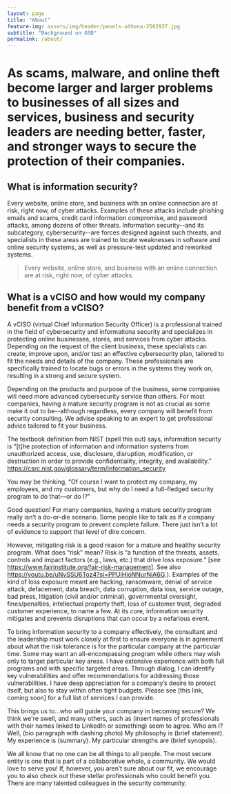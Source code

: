 ```yaml
---
layout: page
title: "About"
feature-img: assets/img/header/pexels-athena-2582937.jpg
subtitle: "Background on GSD"
permalink: /about/
---
```

# As scams, malware, and online theft become larger and larger problems to businesses of all sizes and services, business and security leaders are needing better, faster, and stronger ways to secure the protection of their companies.

## What is information security?
Every website, online store, and business with an online connection are at risk, right now, of cyber attacks. Examples of these attacks include phishing emails and scams, credit card information compromise, and password attacks, among dozens of other threats. Information security--and its subcategory, cybersecurity--are forces designed against such threats, and specialists in these areas are trained to locate weaknesses in software and online security systems, as well as pressure-test updated and reworked systems.

> Every website, online store, and business with an online connection are at risk, right now, of cyber attacks.

## What is a vCISO and how would my company benefit from a vCISO?  
A vCISO (virtual Chief Information Security Officer) is a professional trained in the field of cybersecurity and informationa security and specializes in protecting online businesses, stores, and services from cyber attacks. Depending on the request of the client business, these specialists can create, improve upon, and/or test an effective cybersecurity plan, tailored to fit the needs and details of the company. These professionals are specifically trained to locate bugs or errors in the systems they work on, resulting in a strong and secure system.

Depending on the products and purpose of the business, some companies will need more advanced cybersecurity service than others. For most companies, having a mature security program is not as crucial as some make it out to be--although regardless, every company will benefit from security consulting. We advise speaking to an expert to get professional advice tailored to fit your business.

The textbook definition from NIST (spell this out) says, information security is “[t]he protection of information and information systems from unauthorized access, use, disclosure, disruption, modification, or destruction in order to provide confidentiality, integrity, and availability.”  https://csrc.nist.gov/glossary/term/information_security

You may be thinking, “Of course I want to protect my company, my employees, and my customers, but why do I need a full-fledged security program to do that—or do I?"

Good question!  For many companies, having a mature security program really isn’t a do-or-die scenario.  Some people like to talk as if a company needs a security program to prevent complete failure.  There just isn’t a lot of evidence to support that level of dire concern.  

However, mitigating risk is a good reason for a mature and healthy security program.  What does “risk” mean?  Risk is “a function of the threats, assets, controls and impact factors (e.g., laws, etc.) that drive loss exposure.” [see https://www.fairinstitute.org/fair-risk-management].  See also https://youtu.be/uNvSSU6Toz4?si=PPUjHioNNurNiA6G.). Examples of the kind of loss exposure meant are hacking, ransomware, denial of service attack, defacement, data breach, data corruption, data loss, service outage, bad press, litigation (civil and/or criminal), governmental oversight, fines/penalties, intellectual property theft, loss of customer trust, degraded customer experience, to name a few.  At its core, information security mitigates and prevents disruptions that can occur by a nefarious event.

To bring information security to a company effectively, the consultant and the leadership must work closely at first to ensure everyone is in agreement about what the risk tolerance is for the particular company at the particular time. Some may want an all-encompassing program while others may wish only to target particular key areas.  I have extensive experience with both full programs and with specific targeted areas.  Through dialog, I can identify key vulnerabilities and offer recommendations for addressing those vulnerabilities.  I have deep appreciation for a company’s desire to protect itself, but also to stay within often tight budgets.  Please see [this link, coming soon] for a full list of services I can provide.

This brings us to…who will guide your company in becoming secure?  We think we're swell, and many others, such as (insert names of professionals with their names linked to LinkedIn or something) seem to agree.  Who am I?  Well, (bio paragraph with dashing photo) My philosophy is (brief statement).  My experience is (summary).  My particular strengths are (brief synopsis).  

We all know that no one can be all things to all people.  The most secure entity is one that is part of a collaborative whole, a community.  We would love to serve you!  If, however, you aren’t sure about our fit, we encourage you to also check out these stellar professionals who could benefit you.  There are many talented colleagues in the security community.  
